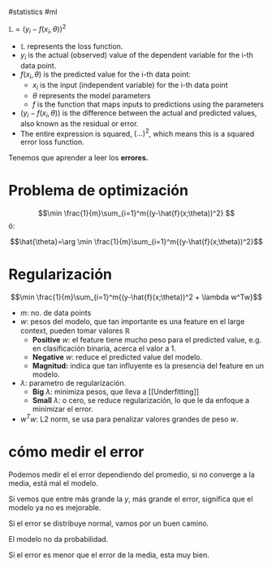 
#statistics #ml 

$\mathbb{L}=(y_i-f(x_i, \theta))^2$

- $\mathbb{L}$ represents the loss function.
- $y_i$ is the actual (observed) value of the dependent variable for the i-th data point.
- $f(x_i, \theta)$ is the predicted value for the i-th data point:
    - $x_i$ is the input (independent variable) for the i-th data point
    - $\theta$ represents the model parameters
    - $f$ is the function that maps inputs to predictions using the parameters
- $(y_i - f(x_i, \theta))$ is the difference between the actual and predicted values, also known as the residual or error.
- The entire expression is squared, $(...)^2$, which means this is a squared error loss function.

Tenemos que aprender a leer los **errores.**

# Problema de optimización 

$$\min \frac{1}{m}\sum_{i=1}^m{(y-\hat{f}(x;\theta))^2} $$
ó:

$$\hat{\theta}=\arg \min \frac{1}{m}\sum_{i=1}^m{(y-\hat{f}(x;\theta))^2}$$

# Regularización 

$$\min \frac{1}{m}\sum_{i=1}^m{(y-\hat{f}(x;\theta))^2 + \lambda w^Tw}$$
- $m$: no. de data points
- $w$: pesos del modelo, que tan importante es una feature en el large context, pueden tomar valores $\mathbb{R}$
	- **Positive** $w$: el feature tiene mucho peso para el predicted value, e.g. en clasificación binaria, acerca el valor a 1. 
	- **Negative** $w$: reduce el predicted value del modelo.
	- **Magnitud:** indica que tan influyente es la presencia del feature en un modelo. 
- $\lambda$: parametro de regularización.
	- **Big** $\lambda$: minimiza pesos, que lleva a [[Underfitting]]
	- **Small** $\lambda$: o cero, se reduce regularización, lo que le da enfoque a minimizar el error. 
- $w^T w$: L2 norm, se usa para penalizar valores grandes de peso $w$. 

# cómo medir el error 

Podemos medir el el error dependiendo del promedio, si no converge a la media, está mal el modelo. 

Si vemos que entre más grande la $y$, más grande el error, significa que el modelo ya no es mejorable. 

Si el error se distribuye normal, vamos por un buen camino. 

El modelo no da probabilidad. 

Si el error es menor que el error de la media, esta muy bien. 

